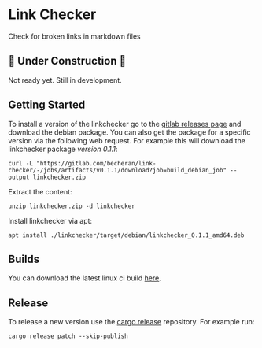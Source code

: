 # Link Checker

Check for broken links in markdown files

## 🚧 Under Construction 🚧

Not ready yet. Still in development.

## Getting Started

To install a version of the linkchecker go to the [gitlab releases page](https://gitlab.com/becheran/linkchecker/-/releases) and download the debian package.
You can also get the package for a specific version via the following web request. For example this will download the linkchecker package *version 0.1.1*:
```
curl -L "https://gitlab.com/becheran/link-checker/-/jobs/artifacts/v0.1.1/download?job=build_debian_job" --output linkchecker.zip
```

Extract the content:
```
unzip linkchecker.zip -d linkchecker
```

Install linkchecker via apt:
```
apt install ./linkchecker/target/debian/linkchecker_0.1.1_amd64.deb
```

## Builds

You can download the latest linux ci build [here](https://gitlab.com/becheran/link-checker/-/jobs/artifacts/master/raw/target/release/linkchecker?job=build_linux_job).

## Release

To release a new version use the [cargo release](https://github.com/sunng87/cargo-release) repository. For example run:
```
cargo release patch --skip-publish
```
